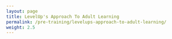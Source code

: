 ```yaml
---
layout: page
title: LevelUp's Approach To Adult Learning
permalink: /pre-training/levelups-approach-to-adult-learning/
weight: 2.5
---
```

